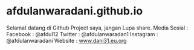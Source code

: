 # afdulanwaradani.github.io

Selamat datang di Github Project saya, jangan Lupa share.
Media Sosial :
  Facebook : @afdul12
  Twitter : @afdulanwaradan1
  Instagram : @afdulanwaradani
  Website : www.dani31.eu.org
